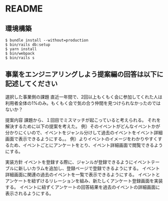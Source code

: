 # README

## 環境構築
```
$ bundle install --without=production
$ bin/rails db:setup
$ yarn install
$ bin/webpack
$ bin/rails s
```

## 事業をエンジニアリングしよう提案編の回答は以下に記述してください
選択した事業側の課題
直近一年間で、2回以上もくもく会に参加してくれた人は利用者全体の1%のみ。もくもく会で気の合う仲間を見つけられなかったのではないか？

提案内容
課題から、１回目でミスマッチが起こっていると考えられる。
それを解決するために以下の提案を考えた。
例）そのイベントがどんなイベントかが分かりにくいので、イベントをジャンル分けして過去のイベントをイベント詳細画面で表示できるようにする。。
例）よりイベントのイメージをわかりやすくするため、イベントごとにアンケートをとり、イベント詳細画面で閲覧できるようにする。


実装方針
イベントを登録する際に、ジャンルが登録できるようにイベントテーブルに新しいカラムを追加し、登録ページで登録できるようにする。
イベント詳細画面に関連の過去のイベントを一覧で表示できるようにする。
イベントとアンケートを紐ずけるリレーションを組み、新たしくアンケート登録画面を実装する。
イベントに紐ずくアンケートの回答結果を過去のイベントの詳細画面に表示されるようにする。
